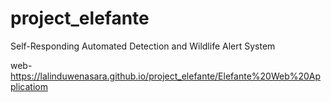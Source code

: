 # project_elefante
Self-Responding Automated Detection and Wildlife Alert System




















web-
https://lalinduwenasara.github.io/project_elefante/Elefante%20Web%20Applicatiom
